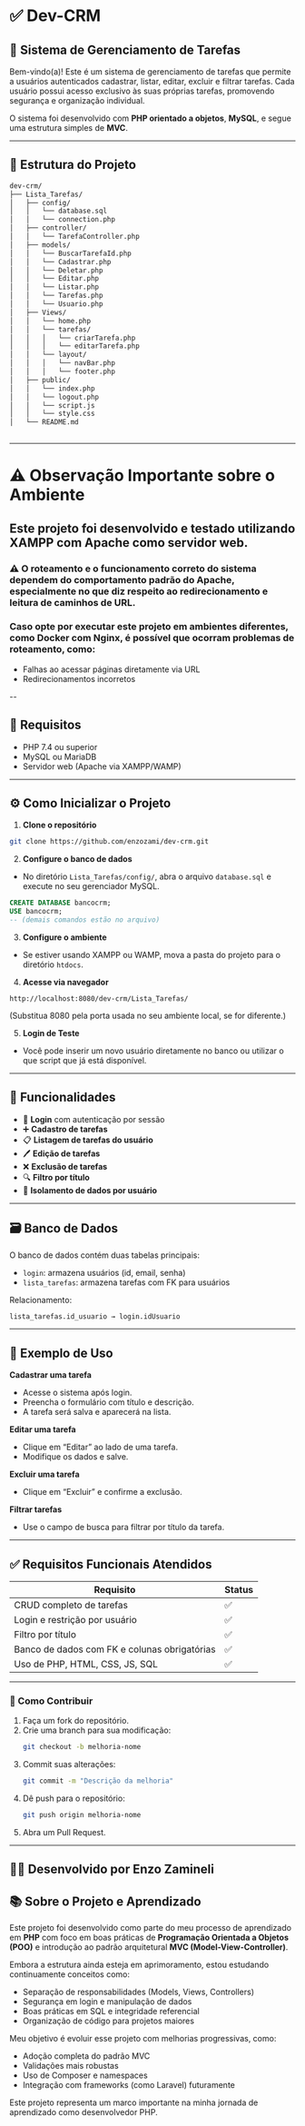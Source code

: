 # ✅ Dev-CRM
## 🔐 Sistema de Gerenciamento de Tarefas

Bem-vindo(a)! Este é um sistema de gerenciamento de tarefas que permite a usuários autenticados cadastrar, listar, editar, excluir e filtrar tarefas. Cada usuário possui acesso exclusivo às suas próprias tarefas, promovendo segurança e organização individual.

O sistema foi desenvolvido com **PHP orientado a objetos**, **MySQL**, e segue uma estrutura simples de **MVC**.

---

## 📁 Estrutura do Projeto

```bash
dev-crm/
├── Lista_Tarefas/
│   ├── config/
│   │   └── database.sql    
│   │   └── connection.php
│   ├── controller/         
│   │   └── TarefaController.php
│   ├── models/
│   │   └── BuscarTarefaId.php    
│   │   └── Cadastrar.php   
│   │   └── Deletar.php    
│   │   └── Editar.php
│   │   └── Listar.php    
│   │   └── Tarefas.php
│   │   └── Usuario.php          
│   ├── Views/
│   │   └── home.php    
│   │   └── tarefas/
│   │   │   └── criarTarefa.php    
│   │   │   └── editarTarefa.php    
│   │   └── layout/
│   │   │   └── navBar.php    
│   │   │   └── footer.php              
│   ├── public/
│   │   └── index.php    
│   │   └── logout.php   
│   │   └── script.js    
│   │   └── style.css        
│   └── README.md
         
```

---

# ⚠️ Observação Importante sobre o Ambiente
## Este projeto foi desenvolvido e testado utilizando XAMPP com Apache como servidor web.

### ⚠️ O roteamento e o funcionamento correto do sistema dependem do comportamento padrão do Apache, especialmente no que diz respeito ao redirecionamento e leitura de caminhos de URL.

### Caso opte por executar este projeto em ambientes diferentes, como Docker com Nginx, é possível que ocorram problemas de roteamento, como:

- Falhas ao acessar páginas diretamente via URL
- Redirecionamentos incorretos

--

## 🧾 Requisitos

- PHP 7.4 ou superior
- MySQL ou MariaDB
- Servidor web (Apache via XAMPP/WAMP)

---

## ⚙️ Como Inicializar o Projeto

1. **Clone o repositório**

```bash
git clone https://github.com/enzozami/dev-crm.git
```

2. **Configure o banco de dados**

- No diretório `Lista_Tarefas/config/`, abra o arquivo `database.sql` e execute no seu gerenciador MySQL.

```sql
CREATE DATABASE bancocrm;
USE bancocrm;
-- (demais comandos estão no arquivo)
```

3. **Configure o ambiente**

- Se estiver usando XAMPP ou WAMP, mova a pasta do projeto para o diretório `htdocs`.

4. **Acesse via navegador**

```
http://localhost:8080/dev-crm/Lista_Tarefas/
```
(Substitua 8080 pela porta usada no seu ambiente local, se for diferente.)

5. **Login de Teste**

- Você pode inserir um novo usuário diretamente no banco ou utilizar o que script que já está disponível.

---

## 📌 Funcionalidades

- 🔐 **Login** com autenticação por sessão
- ➕ **Cadastro de tarefas**
- 📋 **Listagem de tarefas do usuário**
- 🖊️ **Edição de tarefas**
- ❌ **Exclusão de tarefas**
- 🔍 **Filtro por título**
- 👤 **Isolamento de dados por usuário**

---

## 🗃️ Banco de Dados

O banco de dados contém duas tabelas principais:

- `login`: armazena usuários (id, email, senha)
- `lista_tarefas`: armazena tarefas com FK para usuários

Relacionamento:
```sql
lista_tarefas.id_usuario → login.idUsuario
```

---

## 🧪 Exemplo de Uso

**Cadastrar uma tarefa**

- Acesse o sistema após login.
- Preencha o formulário com título e descrição.
- A tarefa será salva e aparecerá na lista.

**Editar uma tarefa**

- Clique em “Editar” ao lado de uma tarefa.
- Modifique os dados e salve.

**Excluir uma tarefa**

- Clique em “Excluir” e confirme a exclusão.

**Filtrar tarefas**

- Use o campo de busca para filtrar por título da tarefa.

---

## ✅ Requisitos Funcionais Atendidos

| Requisito                                        | Status |
|--------------------------------------------------|--------|
| CRUD completo de tarefas                         | ✅     |
| Login e restrição por usuário                    | ✅     |
| Filtro por título                                | ✅     |
| Banco de dados com FK e colunas obrigatórias     | ✅     |
| Uso de PHP, HTML, CSS, JS, SQL                   | ✅     |

---

### 🤝 Como Contribuir

1. Faça um fork do repositório.
2. Crie uma branch para sua modificação:
   ```bash
   git checkout -b melhoria-nome
   ```
3. Commit suas alterações:
   ```bash
   git commit -m "Descrição da melhoria"
   ```
4. Dê push para o repositório:
   ```bash
   git push origin melhoria-nome
   ```
5. Abra um Pull Request.

---

## 👨‍💻 Desenvolvido por Enzo Zamineli

## 📚 Sobre o Projeto e Aprendizado

Este projeto foi desenvolvido como parte do meu processo de aprendizado em **PHP** com foco em boas práticas de **Programação Orientada a Objetos (POO)** e introdução ao padrão arquitetural **MVC (Model-View-Controller)**.

Embora a estrutura ainda esteja em aprimoramento, estou estudando continuamente conceitos como:

- Separação de responsabilidades (Models, Views, Controllers)
- Segurança em login e manipulação de dados
- Boas práticas em SQL e integridade referencial
- Organização de código para projetos maiores

Meu objetivo é evoluir esse projeto com melhorias progressivas, como:

- Adoção completa do padrão MVC
- Validações mais robustas
- Uso de Composer e namespaces
- Integração com frameworks (como Laravel) futuramente

Este projeto representa um marco importante na minha jornada de aprendizado como desenvolvedor PHP.